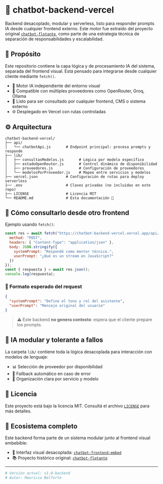 # 🧠 chatbot-backend-vercel

Backend desacoplado, modular y serverless, listo para responder prompts IA desde cualquier frontend externo. Este motor fue extraído del proyecto original [`chatbot-flotante`](https://github.com/tu-usuario/chatbot-flotante), como parte de una estrategia técnica de separación de responsabilidades y escalabilidad.

## 🎯 Propósito

Este repositorio contiene la capa lógica y de procesamiento IA del sistema, separada del frontend visual. Está pensado para integrarse desde cualquier cliente mediante `fetch()`.

- 🔄 Motor IA independiente del entorno visual
- 🧪 Compatible con múltiples proveedores como OpenRouter, Groq, Ollama
- 🧰 Listo para ser consultado por cualquier frontend, CMS o sistema externo
- 🌐 Desplegado en Vercel con rutas controladas

## ⚙️ Arquitectura

```text
chatbot-backend-vercel/
├── api/
│   └── chatbotApi.js       # Endpoint principal: procesa prompts y responde
├── lib/
│   ├── consultasModelos.js       # Lógica por modelo específico
│   ├── estadoOpenRouter.js       # Control dinámico de disponibilidad
│   ├── proveedores.js            # Configuración de proveedores
│   └── modelosPorProveedor.js    # Mapeo entre servicios y modelos
├── vercel.json             # Configuración de rutas para deploy serverless
├── .env                    # Claves privadas (no incluidas en este repo)
├── LICENSE                 # Licencia MIT
└── README.md               # Esta documentación 📘
```

## 📡 Cómo consultarlo desde otro frontend

Ejemplo usando `fetch()`:

```js
const res = await fetch("https://chatbot-backend-vercel.vercel.app/api/chatbotApi", {
  method: "POST",
  headers: { "Content-Type": "application/json" },
  body: JSON.stringify({
    systemPrompt: "Respondé como mentor técnico.",
    userPrompt: "¿Qué es un stream en JavaScript?"
  })
});
const { respuesta } = await res.json();
console.log(respuesta);
```

### 📄 Formato esperado del request

```json
{
  "systemPrompt": "Define el tono y rol del asistente",
  "userPrompt": "Mensaje original del usuario"
}
```

> ⚠️ Este backend **no genera contexto**: espera que el cliente prepare los prompts.

## 🧪 IA modular y tolerante a fallos

La carpeta `lib/` contiene toda la lógica desacoplada para interacción con modelos de lenguaje:

- 📊 Selección de proveedor por disponibilidad
- 🔁 Fallback automático en caso de error
- 🧩 Organización clara por servicio y modelo

## 📜 Licencia

Este proyecto está bajo la licencia MIT. Consultá el archivo [`LICENSE`](./LICENSE) para más detalles.

## 🧭 Ecosistema completo

Este backend forma parte de un sistema modular junto al frontend visual embebible:

- 🎨 Interfaz visual desacoplada: [`chatbot-frontend-embed`](https://github.com/tu-usuario/chatbot-frontend-embed)
- 📚 Proyecto histórico original: [`chatbot-flotante`](https://github.com/tu-usuario/chatbot-flotante)

---

```bash
# Versión actual: v1.0-backend
# Autor: Mauricio Belforte
```
```

